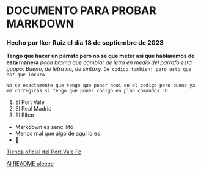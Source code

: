 # DOCUMENTO PARA PROBAR MARKDOWN #
### Hecho por Iker Ruiz el día 18 de septiembre de 2023 ###

**Tengo que hacer un párrafo pero no se que meter asi que hablaremos de esta manera** *poca broma que cambiar de letra en medio del parrafo esta guapo. Bueno, de letra no, de sintaxy.* `De codigo tambien! pero esto que es? que locura.`

`No se exactamente que tengo que poner aqui en el codigo pero bueno ya me corregiras si tengo que poner codigo en plan comandos :D.`

1. El Port Vale
2. El Real Madrid
3. El Eibar
- Markdown es sencillito
- Menos mal que algo de aqui lo es
- 🥇

[Tienda oficial del Port Vale Fc](https://pvfc-shop.com/portvale/ASP/bookTickets.asp)

[Al README oleeee](README.md)
